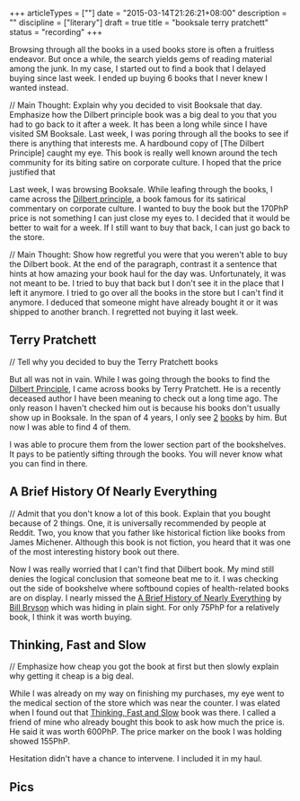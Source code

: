+++
articleTypes = [""]
date = "2015-03-14T21:26:21+08:00"
description = ""
discipline = ["literary"]
draft = true
title = "booksale terry pratchett"
status = "recording"
+++

Browsing through all the books in a used books store is often a fruitless endeavor. But once a while, the search yields gems of reading material among the junk. In my case, I started out to find a book that I delayed buying since last week. I ended up buying 6 books that I never knew I wanted instead.


// Main Thought: Explain why you decided to visit Booksale that day. Emphasize how the Dilbert principle book was a big deal to you that you had to go back to it after a week.
It has been a long while since I have visited SM Booksale. Last week, I was poring through all the books to see if there is anything that interests me. A hardbound copy of [The Dilbert Principle] caught my eye. This book is really well known around the tech community for its biting satire on corporate culture. I hoped that the price justified that 


Last week, I was browsing Booksale. While leafing through the books, I came across the [Dilbert principle](), a book famous for its satirical commentary on corporate culture. I wanted to buy the book but the 170PhP price is not something I can just close my eyes to. I decided that it would be better to wait for a week. If I still want to buy that back, I can just go back to the store.

// Main Thought: Show how regretful you were that you weren't able to buy the Dilbert book. At the end of the paragraph, contrast it a sentence that hints at how amazing your book haul for the day was.
Unfortunately, it was not meant to be. I tried to buy that back but I don't see it in the place that I left it anymore. I tried to go over all the books in the store but I can't find it anymore. I deduced that someone might have already bought it or it was shipped to another branch. I regretted not buying it last week.

## Terry Pratchett
// Tell why you decided to buy the Terry Pratchett books

But all was not in vain. While I was going through the books to find the [Dilbert Principle](), I came across books by Terry Pratchett. He is a recently deceased author I have been meaning to check out a long time ago. The only reason I haven't checked him out is because his books don't usually show up in Booksale. In the span of 4 years, I only see [2]() [books]() by him. But now I was able to find 4 of them.

I was able to procure them from the lower section part of the bookshelves. It pays to be patiently sifting through the books. You will never know what you can find in there.

## A Brief History Of Nearly Everything
// Admit that you don't know a lot of this book. Explain that you bought because of 2 things. One, it is universally recommended by people at Reddit. Two, you know that you father like historical fiction like books from James Michener. Although this book is not fiction, you heard that it was one of the most interesting history book out there.

Now I was really worried that I can't find that Dilbert book. My mind still denies the logical conclusion that someone beat me to it. I was checking out the side of bookshelve where softbound copies of health-related books are on display. I nearly missed the [A Brief History of Nearly Everything]() by [Bill Bryson]() which was hiding in plain sight. For only 75PhP for a relatively book, I think it was worth buying.

## Thinking, Fast and Slow
// Emphasize how cheap you got the book at first but then slowly explain why getting it cheap is a big deal.

While I was already on my way on finishing my purchases, my eye went to the medical section of the store which was near the counter. I was elated when I found out that [Thinking, Fast and Slow]() book was there. I called a friend of mine who already bought this book to ask how much the price is. He said it was worth 600PhP. The price marker on the book I was holding showed 155PhP.

Hesitation didn't have a chance to intervene. I included it in my haul.

## Pics
